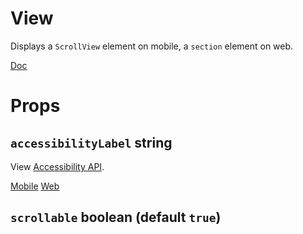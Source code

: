 View
===

Displays a `ScrollView` element on mobile, a `section` element on web.

[Doc](https://facebook.github.io/react-native/docs/view.html)

# Props

## **`accessibilityLabel`** string

View [Accessibility API](../API/Accessibility.md).

[Mobile](https://facebook.github.io/react-native/docs/view.html#accessibilitylabel)
[Web](https://developer.mozilla.org/en-US/docs/Web/Accessibility/ARIA/ARIA_Techniques/Using_the_aria-labelledby_attribute)

## **`scrollable`** boolean (default `true`)
